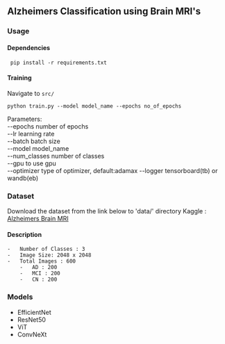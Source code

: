 ## Alzheimers Classification using Brain MRI's

### Usage

#### Dependencies
` pip install -r requirements.txt`

#### Training 
Navigate to `src/`

`python train.py --model model_name --epochs no_of_epochs`

Parameters: <br>
--epochs number of epochs <br>
--lr learning rate <br>
--batch batch size <br>
--model model_name <br>
--num_classes number of classes <br>
--gpu to use gpu <br>
--optimizer type of optimizer, default:adamax
--logger tensorboard(tb) or wandb(eb) <br>


### Dataset
Download the dataset from the link below to 'data/' directory
Kaggle : [Alzheimers Brain MRI](https://www.kaggle.com/datasets/basheersaeed/alzheimers-brain-mri)

#### Description
    -   Number of Classes : 3
    -   Image Size: 2048 x 2048
    -   Total Images : 600
        -   AD : 200
        -   MCI : 200
        -   CN : 200

### Models
 -  EfficientNet
 -  ResNet50
 -  ViT
 -  ConvNeXt


